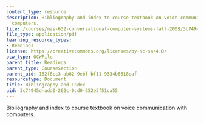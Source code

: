 ```yaml
---
content_type: resource
description: Bibliography and index to course textbook on voice communication with
  computers.
file: /courses/mas-632-conversational-computer-systems-fall-2008/3c74945dadd0262c0cd0652e3f51ca55_shmandt_txt_indx.pdf
file_type: application/pdf
learning_resource_types:
- Readings
license: https://creativecommons.org/licenses/by-nc-sa/4.0/
ocw_type: OCWFile
parent_title: Readings
parent_type: CourseSection
parent_uid: 162f8cc3-ab62-9ebf-bf11-9334b6618eaf
resourcetype: Document
title: Bibliography and Index
uid: 3c74945d-add0-262c-0cd0-652e3f51ca55
---
```

Bibliography and index to course textbook on voice communication with computers.